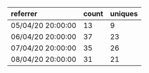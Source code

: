 | referrer          | count | uniques |
| :---------------- | :---- | :------ |
| 05/04/20 20:00:00 | 13    | 9       |
| 06/04/20 20:00:00 | 37    | 23      |
| 07/04/20 20:00:00 | 35    | 26      |
| 08/04/20 20:00:00 | 31    | 21      |